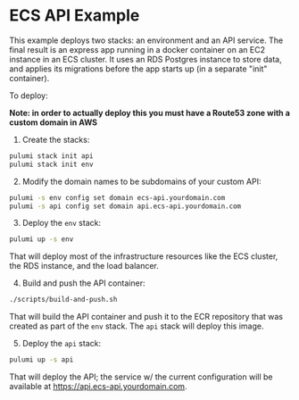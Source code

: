 # ECS API Example

This example deploys two stacks: an environment and an API service. The final result is an express app running in a docker container on an EC2 instance in an ECS cluster. It uses an RDS Postgres instance to store data, and applies its migrations before the app starts up (in a separate "init" container).

To deploy:

**Note: in order to actually deploy this you must have a Route53 zone with a custom domain in AWS**

1. Create the stacks:
```bash
pulumi stack init api
pulumi stack init env
```

2. Modify the domain names to be subdomains of your custom API:
```bash
pulumi -s env config set domain ecs-api.yourdomain.com
pulumi -s api config set domain api.ecs-api.yourdomain.com
```

3. Deploy the `env` stack:
```bash
pulumi up -s env
```
That will deploy most of the infrastructure resources like the ECS cluster, the RDS instance, and the load balancer.

4. Build and push the API container:
```bash
./scripts/build-and-push.sh
```
That will build the API container and push it to the ECR repository that was created as part of the `env` stack. The `api` stack will deploy this image.

5. Deploy the `api` stack:
```bash
pulumi up -s api
```
That will deploy the API; the service w/ the current configuration will be available at https://api.ecs-api.yourdomain.com.
